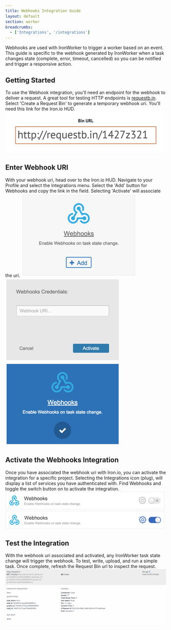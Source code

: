 ```yaml
---
title: Webhooks Integration Guide
layout: default
section: worker
breadcrumbs:
  - ['Integrations', '/integrations']
---
```


Webhooks are used with IronWorker to trigger a worker based on an event. This guide is specific to the webhook generated by IronWorker when a task changes state (complete, error, timeout, cancelled) so you can be notified and trigger a responsive action.

<h2 id="start">Getting Started</h2>
To use the Webhook integration, you'll need an endpoint for the webhook to deliver a request. A great tool for testing HTTP endpoints is <a href="http://requestb.in/">requestb.in</a>. Select 'Create a Request Bin' to generate a temporary webhook uri. You'll need this link for the Iron.io HUD.

<img src="/images/worker/integrations/webhooks_uri.png" alt="Webhook URI">

<h2 id="uri">Enter Webhook URI</h2>
With your webhook uri, head over to the Iron.io HUD. Navigate to your Profile and select the Integrations menu. Select the 'Add' button for Webhooks and copy the link in the field. Selecting 'Activate' will associate the uri.

<img src="/images/worker/integrations/webhooks_auth1.png" alt="Webhooks">
<img src="/images/worker/integrations/webhooks_auth2.png" alt="Webhooks Auth">
<img src="/images/worker/integrations/webhooks_auth3.png" alt="Webhooks Auth">

<h2 id="activate">Activate the Webhooks Integration</h2>
Once you have associated the webhook uri with Iron.io, you can activate the integration for a specific project. Selecting the Integrations icon (plug), will display a list of services you have authenticated with. Find Webhooks and toggle the switch button on to activate the integration.

<img src="/images/worker/integrations/webhooks_activation1.png" alt="Webhooks Activation">
<img src="/images/worker/integrations/webhooks_activation2.png" alt="Webhooks Activation">

<h2 id="Test">Test the Integration</h2>
With the webhook uri associated and activated, any IronWorker task state change will trigger the webhook. To test, write, upload, and run a simple task. Once complete, refresh the Request Bin url to inspect the request.

<img src="/images/worker/integrations/webhooks_requestbin.png" alt="Webhooks Request Bin">